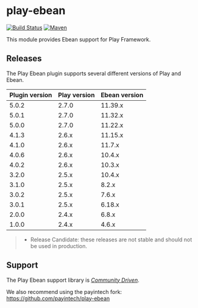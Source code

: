 # play-ebean

[![Build Status](https://travis-ci.org/playframework/play-ebean.svg?branch=main)](https://travis-ci.org/playframework/play-ebean) [![Maven](https://img.shields.io/maven-central/v/com.typesafe.play/play-ebean_2.12.svg)](http://mvnrepository.com/artifact/com.typesafe.play/play-ebean_2.12)

This module provides Ebean support for Play Framework.

## Releases

The Play Ebean plugin supports several different versions of Play and Ebean.

| Plugin version | Play version | Ebean version |
|----------------|--------------|---------------|
| 5.0.2          | 2.7.0        | 11.39.x       |
| 5.0.1          | 2.7.0        | 11.32.x       |
| 5.0.0          | 2.7.0        | 11.22.x       |
| 4.1.3          | 2.6.x        | 11.15.x       |
| 4.1.0          | 2.6.x        | 11.7.x        |
| 4.0.6          | 2.6.x        | 10.4.x        |
| 4.0.2          | 2.6.x        | 10.3.x        |
| 3.2.0          | 2.5.x        | 10.4.x        |
| 3.1.0          | 2.5.x        | 8.2.x         |
| 3.0.2          | 2.5.x        | 7.6.x         |
| 3.0.1          | 2.5.x        | 6.18.x        |
| 2.0.0          | 2.4.x        | 6.8.x         |
| 1.0.0          | 2.4.x        | 4.6.x         |

> * Release Candidate: these releases are not stable and should not be used in production.

## Support

The Play Ebean support library is *[Community Driven][]*.

We also recommend using the payintech fork: https://github.com/payintech/play-ebean

[Community Driven]: https://developer.lightbend.com/docs/reactive-platform/2.0/support-terminology/index.html#community-driven
